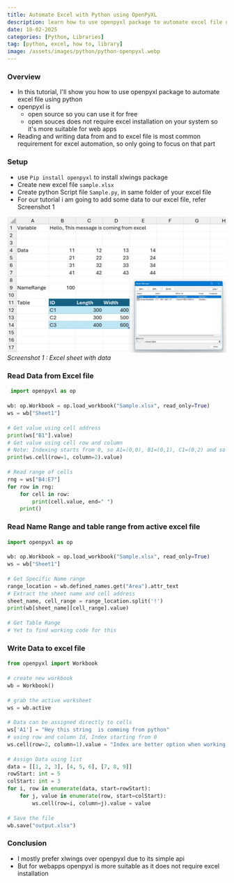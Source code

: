 ```yaml
---
title: Automate Excel with Python using OpenPyXL
description: learn how to use openpyxl package to automate excel file using python
date: 18-02-2025
categories: [Python, Libraries]
tag: [python, excel, how to, library]
image: /assets/images/python/python-openpyxl.webp
---
```


### Overview
- In this tutorial, I'll show you how to use openpyxl package to automate excel file using python
- openpyxl is 
  - open source so you can use it for free
  - open souces does not require excel installation on your system so it's more suitable for web apps
- Reading and writing data from and to excel file is most common requirement for excel automation, so only going to focus on that part

### Setup
- use `Pip install openpyxl` to install xlwings package
- Create new excel file `sample.xlsx`
- Create python Script file `Sample.py`, in same folder of your excel file
- For our tutorial i am going to add some data to our excel file, refer Screenshot 1
  
![Screenshot 1](/assets/images/python/python-xlwings-1.webp)
_Screenshot 1 : Excel sheet with data_

### Read Data from Excel file
```python
 import openpyxl as op

wb: op.Workbook = op.load_workbook("Sample.xlsx", read_only=True)
ws = wb["Sheet1"]

# Get value using cell address
print(ws["B1"].value)
# Get value using cell row and column
# Note: Indexing starts from 0, so A1=(0,0), B1=(0,1), C1=(0,2) and so on
print(ws.cell(row=1, column=2).value)

# Read range of cells
rng = ws["B4:E7"]
for row in rng:
    for cell in row:
        print(cell.value, end=" ")
    print()
```

### Read Name Range and table range from active excel file
```python
import openpyxl as op

wb: op.Workbook = op.load_workbook("Sample.xlsx", read_only=True)
ws = wb["Sheet1"]

# Get Specific Name range
range_location = wb.defined_names.get("Area").attr_text
# Extract the sheet name and cell address
sheet_name, cell_range = range_location.split('!')
print(wb[sheet_name][cell_range].value)

# Get Table Range
# Yet to find working code for this
```

### Write Data to excel file

```python
from openpyxl import Workbook

# create new workbook
wb = Workbook()

# grab the active worksheet
ws = wb.active

# Data can be assigned directly to cells
ws['A1'] = "Hey this string  is comming from python"
# using row and column Id, Index starting from 0
ws.cell(row=2, column=1).value = "Index are better option when working with loops"

# Assign Data using list
data = [[1, 2, 3], [4, 5, 6], [7, 8, 9]]
rowStart: int = 5
colStart: int = 3
for i, row in enumerate(data, start=rowStart):
    for j, value in enumerate(row, start=colStart):
        ws.cell(row=i, column=j).value = value

# Save the file
wb.save("output.xlsx")
```

### Conclusion
- I mostly prefer xlwings over openpyxl due to its simple api
- But for webapps openpyxl is more suitable as it does not require excel installation